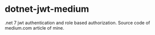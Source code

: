 # dotnet-jwt-medium
.net 7 jwt authentication and role based authorization. Source code of medium.com article of mine.
